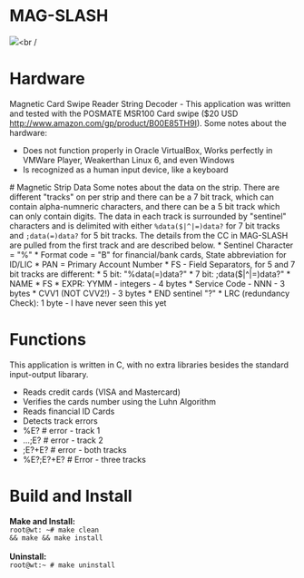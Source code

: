 # MAG-SLASH
<img src="https://weaknetlabs.com/images/magslashlogo2.png"/><br /<br />
# Hardware
Magnetic Card Swipe Reader String Decoder - This application was written and tested with the POSMATE MSR100 Card swipe ($20 USD http://www.amazon.com/gp/product/B00E85TH9I). Some notes about the hardware:
<ul>
<li>Does not function properly in Oracle VirtualBox, Works perfectly in VMWare Player, Weakerthan Linux 6, and even Windows</li>
<li>Is recognized as a human input device, like a keyboard</li>
</ul>
# Magnetic Strip Data
Some notes about the data on the strip. There are different "tracks" on per strip and there can be a 7 bit track, which can contain alpha-numneric characters, and there can be a 5 bit track which can only contain digits. The data in each track is surrounded by "sentinel" characters and is delimited with either <code>%data($|^|=)data?</code> for 7 bit tracks and <code>;data(=)data?</code> for 5 bit tracks. The details from the CC in MAG-SLASH are pulled from the first track and are described below.
* Sentinel Character = "%"
* Format code = "B" for financial/bank cards, State abbreviation for ID/LIC
* PAN = Primary Account Number
* FS - Field Separators, for 5 and 7 bit tracks are different:
* 5 bit: "%data(=)data?"
* 7 bit: ;data($|^|=)data?"
* NAME
* FS
* EXPR: YYMM - integers - 4 bytes
* Service Code - NNN - 3 bytes
* CVV1 (NOT CVV2!) - 3 bytes
* END sentinel "?"
* LRC (redundancy Check): 1 byte - I have never seen this yet

# Functions
This application is written in C, with no extra libraries besides the standard input-output libarary.<br />
* Reads credit cards (VISA and Mastercard)
* Verifies the cards number using the Luhn Algorithm
* Reads financial ID Cards
* Detects track errors
 * %E? # error - track 1
 * ...;E? # error - track 2
 * ;E?+E? # error - both tracks
 * %E?;E?+E? # Error - three tracks


# Build and Install
<b>Make and Install:</b><br />
<code>root@wt: ~# make clean && make && make install</code><br /><br />
<b>Uninstall:</b><br />
<code>root@wt:~ # make uninstall</code>
